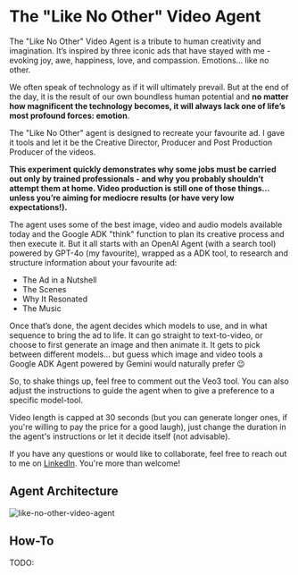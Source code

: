 # The "Like No Other" Video Agent 

The "Like No Other" Video Agent is a tribute to human creativity and imagination. It’s inspired by three iconic ads that have stayed with me - evoking joy, awe, happiness, love, and compassion. Emotions… like no other.

We often speak of technology as if it will ultimately prevail. But at the end of the day, it is the result of our own boundless human potential and **no matter how magnificent the technology becomes, it will always lack one of life’s most profound forces: emotion**. 

The "Like No Other" agent is designed to recreate your favourite ad. I gave it tools and let it be the Creative Director, Producer and Post Production Producer of the videos.

**This experiment quickly demonstrates why some jobs must be carried out only by trained professionals - and why you probably shouldn’t attempt them at home. Video production is still one of those things… unless you’re aiming for mediocre results (or have very low expectations!).**

The agent uses some of the best image, video and audio models available today and the Google ADK "think" function to plan its creative process and then execute it. But it all starts with an OpenAI Agent (with a search tool) powered by GPT-4o (my favourite), wrapped as a ADK tool, to research and structure information about your favourite ad:

* The Ad in a Nutshell
* The Scenes
* Why It Resonated
* The Music

Once that’s done, the agent decides which models to use, and in what sequence to bring the ad to life. It can go straight to text-to-video, or choose to first generate an image and then animate it. It gets to pick between different models… but guess which image and video tools a Google ADK Agent powered by Gemini would naturally prefer 😉 

So, to shake things up, feel free to comment out the Veo3 tool. You can also adjust the instructions to guide the agent when to give a preference to a specific model-tool. 

Video length is capped at 30 seconds (but you can generate longer ones, if you're willing to pay the price for a good laugh), just change the duration in the agent's instructions or let it decide itself (not advisable).

If you have any questions or would like to collaborate, feel free to reach out to me on [LinkedIn](https://www.linkedin.com/in/jenya-stoeva-60477249/). You're more than welcome!

## Agent Architecture

![like-no-other-video-agent](https://github.com/user-attachments/assets/49417ace-2f3f-49ea-924e-bae5f670933e)

## How-To

TODO:
